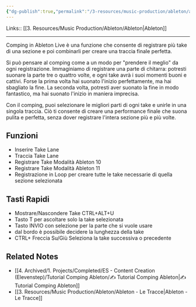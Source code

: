 ```yaml
---
{"dg-publish":true,"permalink":"/3-resources/music-production/ableton/ableton-comping/","tags":["type/note"]}
---
```


Links:: [[3. Resources/Music Production/Ableton/Ableton\|Ableton]]

---
Comping in Ableton Live è una funzione che consente di registrare più take di una sezione e poi combinarli per creare una traccia finale perfetta.

Si può pensare al comping come a un modo per "prendere il meglio" da ogni registrazione. Immaginiamo di registrare una parte di chitarra: potresti suonare la parte tre o quattro volte, e ogni take avrà i suoi momenti buoni e cattivi. Forse la prima volta hai suonato l'inizio perfettamente, ma hai sbagliato la fine. La seconda volta, potresti aver suonato la fine in modo fantastico, ma hai suonato l'inizio in maniera imprecisa.

Con il comping, puoi selezionare le migliori parti di ogni take e unirle in una singola traccia. Ciò ti consente di creare una performance finale che suona pulita e perfetta, senza dover registrare l'intera sezione più e più volte.

## Funzioni

- Inserire Take Lane
- Traccia Take Lane
- Registrare Take Modalità Ableton 10
- Registrare Take Modalità Ableton 11
- Registrazione in Loop per creare tutte le take necessarie di quella sezione selezionata

## Tasti Rapidi

- Mostrare/Nascondere Take CTRL+ALT+U
- Tasto T per ascoltare solo la take selezionata
- Tasto INVIO con selezione per la parte che si vuole usare
- dal bordo è possibile decidere la lunghezza della take
- CTRL+ Freccia Su/Giù Seleziona la take successiva o precedente


## Related Notes

- [[4. Archived/1. Projects/Completed/ES - Content Creation (Elevenstep)/Tutorial Comping Ableton/✍ Tutorial Comping Ableton\|✍ Tutorial Comping Ableton]]
- [[3. Resources/Music Production/Ableton/Ableton - Le Tracce\|Ableton - Le Tracce]]



